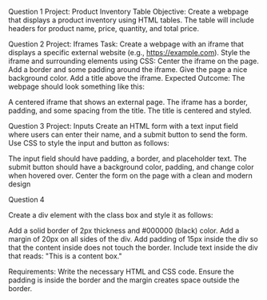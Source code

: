 Question 1
Project: Product Inventory Table
Objective: Create a webpage that displays a product inventory using HTML tables. The table will include headers for product name, price, quantity, and total price.

Question 2
Project: Iframes
Task:
Create a webpage with an iframe that displays a specific external website (e.g., https://example.com).
Style the iframe and surrounding elements using CSS:
Center the iframe on the page.
Add a border and some padding around the iframe.
Give the page a nice background color.
Add a title above the iframe.
Expected Outcome:
The webpage should look something like this:

A centered iframe that shows an external page.
The iframe has a border, padding, and some spacing from the title.
The title is centered and styled.


Question 3
Project: Inputs
Create an HTML form with a text input field where users can enter their name, and a submit button to send the form. Use CSS to style the input and button as follows:

The input field should have padding, a border, and placeholder text.
The submit button should have a background color, padding, and change color when hovered over.
Center the form on the page with a clean and modern design

Question 4

Create a div element with the class box and style it as follows:

Add a solid border of 2px thickness and #000000 (black) color.
Add a margin of 20px on all sides of the div.
Add padding of 15px inside the div so that the content inside does not touch the border.
Include text inside the div that reads: "This is a content box."

Requirements:
Write the necessary HTML and CSS code.
Ensure the padding is inside the border and the margin creates space outside the border.
